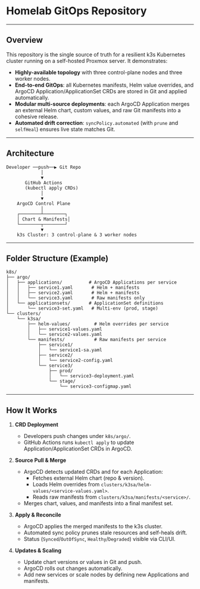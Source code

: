 # Homelab GitOps Repository

---

## Overview

This repository is the single source of truth for a resilient k3s Kubernetes cluster running on a self-hosted Proxmox server. It demonstrates:

- **Highly-available topology** with three control-plane nodes and three worker nodes.
- **End-to-end GitOps**: all Kubernetes manifests, Helm value overrides, and ArgoCD Application/ApplicationSet CRDs are stored in Git and applied automatically.
- **Modular multi-source deployments**: each ArgoCD Application merges an external Helm chart, custom values, and raw Git manifests into a cohesive release.
- **Automated drift correction**: `syncPolicy.automated` (with `prune` and `selfHeal`) ensures live state matches Git.


---

## Architecture

```text
Developer ──push──▶ Git Repo
             │
             ▼
       GitHub Actions
       (kubectl apply CRDs)
             │
             ▼
    ArgoCD Control Plane
             │
    ┌────────┴────────┐
    │ Chart & Manifests│
    └────────┬────────┘
             ▼
    k3s Cluster: 3 control-plane & 3 worker nodes
```

---

## Folder Structure (Example)

```text
k8s/
├── argo/
│   ├── applications/          # ArgoCD Applications per service
│   │   ├── service1.yaml       # Helm + manifests
│   │   ├── service2.yaml       # Helm + manifests
│   │   └── service3.yaml       # Raw manifests only
│   └── applicationsets/       # ApplicationSet definitions
│       └── service3-set.yaml   # Multi-env (prod, stage)
└── clusters/
    └── k3sa/
        ├── helm-values/         # Helm overrides per service
        │   ├── service1-values.yaml
        │   └── service2-values.yaml
        └── manifests/           # Raw manifests per service
            ├── service1/
            │   └── service1-sa.yaml
            ├── service2/
            │   └── service2-config.yaml
            └── service3/
                ├── prod/
                │   └── service3-deployment.yaml
                └── stage/
                    └── service3-configmap.yaml
```
---

## How It Works

1. **CRD Deployment**  
   - Developers push changes under `k8s/argo/`.  
   - GitHub Actions runs `kubectl apply` to update Application/ApplicationSet CRDs in ArgoCD.

2. **Source Pull & Merge**  
   - ArgoCD detects updated CRDs and for each Application:  
     - Fetches external Helm chart (repo & version).  
     - Loads Helm overrides from `clusters/k3sa/helm-values/<service-values.yaml>`.  
     - Reads raw manifests from `clusters/k3sa/manifests/<service>/`.  
   - Merges chart, values, and manifests into a final manifest set.

3. **Apply & Reconcile**  
   - ArgoCD applies the merged manifests to the k3s cluster.  
   - Automated sync policy prunes stale resources and self-heals drift.  
   - Status (`Synced`/`OutOfSync`, `Healthy`/`Degraded`) visible via CLI/UI.

4. **Updates & Scaling**  
   - Update chart versions or values in Git and push.  
   - ArgoCD rolls out changes automatically.  
   - Add new services or scale nodes by defining new Applications and manifests.

